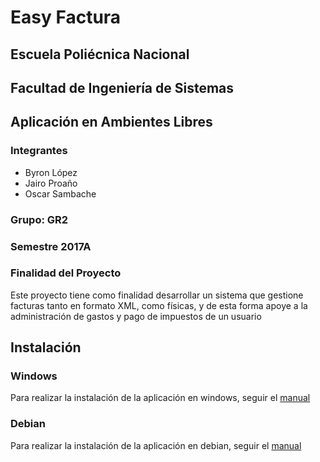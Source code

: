 # Easy Factura
## Escuela Poliécnica Nacional
## Facultad de Ingeniería de Sistemas
## Aplicación en Ambientes Libres
### Integrantes
* Byron López
* Jairo Proaño
* Oscar Sambache

### Grupo: GR2

### Semestre 2017A

### Finalidad del Proyecto
Este proyecto tiene como finalidad desarrollar un sistema que gestione facturas tanto en formato XML, como físicas, y de esta forma apoye a la administración de gastos y pago de impuestos de un usuario

## Instalación
### Windows
Para realizar la instalación de la aplicación en windows, seguir el [manual](https://github.com/Jairo95/ProyectoLibres/raw/instalacion/Manual_Setup_EasyFacturas.pdf)

### Debian
Para realizar la instalación de la aplicación en debian, seguir el [manual](https://github.com/Jairo95/ProyectoLibres/raw/instalacion/Manual_Linux_EasyFacturas.pdf)
